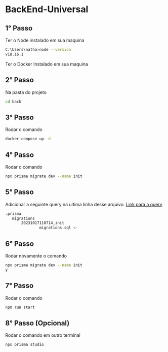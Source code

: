 # BackEnd-Universal

## 1° Passo

Ter o Node instalado em sua maquina
```sh
C:\Users\natha>node --version
v18.16.1
```

Ter o Docker Instalado em sua maquina

## 2° Passo
Na pasta do projeto
```sh
cd back
```

## 3° Passo
Rodar o comando
```sh
docker-compose up -d
```

## 4° Passo
Rodar o comando
```sh
npx prisma migrate dev --name init
```

## 5° Passo
Adicionar a seguinte query na ultima linha desse arquivo.
[Link para a query](aaa.txt)

```sh
.prisma
   migrations
       20231017110714_init
               migrations.sql <-
```

## 6° Passo
Rodar novamente o comando
```sh
npx prisma migrate dev --name init
y
```

## 7° Passo
Rodar o comando
```sh
npm run start
```

## 8° Passo (Opcional)
Rodar o comando em outro terminal
```sh
npx prisma studio
```

